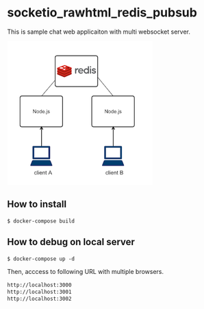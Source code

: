 # socketio_rawhtml_redis_pubsub

This is sample chat web applicaiton with multi websocket server.

![Redis Pub/Sub with multi WebSocket servers](https://github.com/Jingasan/websocket-tutorials/blob/master/nodejs/02_socketio_rawhtml_redis_pubsub/WebSocket_RedisPubSub.png?raw=true "redis")

## How to install

```
$ docker-compose build
```

## How to debug on local server

```
$ docker-compose up -d
```

Then, acccess to following URL with multiple browsers.

```
http://localhost:3000
http://localhost:3001
http://localhost:3002
```
